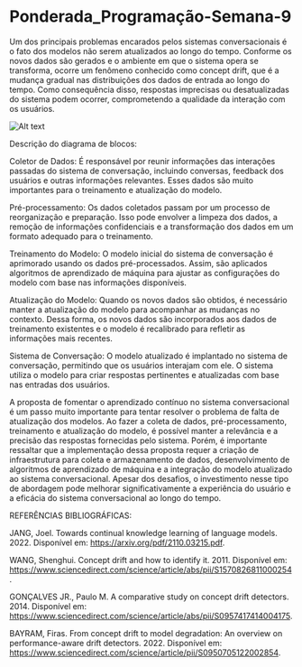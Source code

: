 # Ponderada_Programação-Semana-9

Um dos principais problemas encarados pelos sistemas conversacionais é o fato dos modelos não serem atualizados ao longo do tempo. Conforme os novos dados são gerados e o ambiente em que o sistema opera se transforma, ocorre um fenômeno conhecido como concept drift, que é a mudança gradual nas distribuições dos dados de entrada ao longo do tempo. Como consequência disso, respostas imprecisas ou desatualizadas do sistema podem ocorrer, comprometendo a qualidade da interação com os usuários.

![Alt text](diagrama.png)

Descrição do diagrama de blocos:

Coletor de Dados: É responsável por reunir informações das interações passadas do sistema de conversação, incluindo conversas, feedback dos usuários e outras informações relevantes. Esses dados são muito importantes para o treinamento e atualização do modelo.

Pré-processamento: Os dados coletados passam por um processo de reorganização e preparação. Isso pode envolver a limpeza dos dados, a remoção de informações confidenciais e a transformação dos dados em um formato adequado para o treinamento.

Treinamento do Modelo: O modelo inicial do sistema de conversação é aprimorado usando os dados pré-processados. Assim, são aplicados algoritmos de aprendizado de máquina para ajustar as configurações do modelo com base nas informações disponíveis.

Atualização do Modelo: Quando os novos dados são obtidos, é necessário manter a atualização do modelo para acompanhar as mudanças no contexto. Dessa forma, os novos dados são incorporados aos dados de treinamento existentes e o modelo é recalibrado para refletir as informações mais recentes.

Sistema de Conversação: O modelo atualizado é implantado no sistema de conversação, permitindo que os usuários interajam com ele. O sistema utiliza o modelo para criar respostas pertinentes e atualizadas com base nas entradas dos usuários.


A proposta de fomentar o aprendizado contínuo no sistema conversacional é um passo muito importante para tentar resolver o problema de falta de atualização dos modelos. Ao fazer a coleta de dados, pré-processamento, treinamento e atualização do modelo, é possível manter a relevância e a precisão das respostas fornecidas pelo sistema. Porém, é importante ressaltar que a implementação dessa proposta requer a criação de infraestrutura para coleta e armazenamento de dados, desenvolvimento de algoritmos de aprendizado de máquina e a integração do modelo atualizado ao sistema conversacional. Apesar dos desafios, o investimento nesse tipo de abordagem pode melhorar significativamente a experiência do usuário e a eficácia do sistema conversacional ao longo do tempo.

REFERÊNCIAS BIBLIOGRÁFICAS:

JANG, Joel. Towards continual knowledge learning of language models. 2022. Disponível em: <https://arxiv.org/pdf/2110.03215.pdf>.

WANG, Shenghui. Concept drift and how to identify it. 2011. Disponível em: <https://www.sciencedirect.com/science/article/abs/pii/S1570826811000254>.

GONÇALVES JR., Paulo M. A comparative study on concept drift detectors. 2014. Disponível em: <https://www.sciencedirect.com/science/article/abs/pii/S0957417414004175>.

BAYRAM, Firas. From concept drift to model degradation: An overview on performance-aware drift detectors. 2022. Disponível em: <https://www.sciencedirect.com/science/article/pii/S0950705122002854>.
